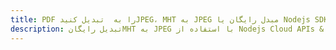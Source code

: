 ---title: PDF را به  تبدیل کنیدJPEG، MHT به JPEG مبدل رایگان یا Nodejs SDKdescription: تبدیل رایگانMHT به JPEG با استفاده از Nodejs Cloud APIs & SDK همچنین اسناد PDF را در Cloud ایجاد، ویرایش و رندر کنید.---
